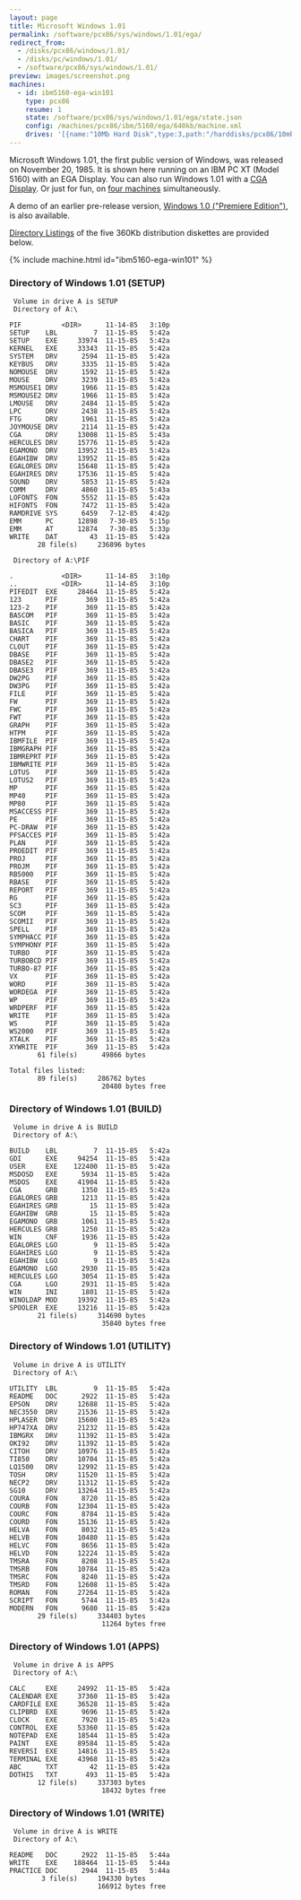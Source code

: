 ```yaml
---
layout: page
title: Microsoft Windows 1.01
permalink: /software/pcx86/sys/windows/1.01/ega/
redirect_from:
  - /disks/pcx86/windows/1.01/
  - /disks/pc/windows/1.01/
  - /software/pcx86/sys/windows/1.01/
preview: images/screenshot.png
machines:
  - id: ibm5160-ega-win101
    type: pcx86
    resume: 1
    state: /software/pcx86/sys/windows/1.01/ega/state.json
    config: /machines/pcx86/ibm/5160/ega/640kb/machine.xml
    drives: '[{name:"10Mb Hard Disk",type:3,path:"/harddisks/pcx86/10mb/PCDOS200-WIN101-EGA.json"}]'
---
```


Microsoft Windows 1.01, the first public version of Windows, was released on November 20, 1985.
It is shown here running on an IBM PC XT (Model 5160) with an EGA Display.  You can also run Windows 1.01
with a [CGA Display](../cga/).  Or just for fun, on [four machines](array/) simultaneously.

A demo of an earlier pre-release version, [Windows 1.0 ("Premiere Edition")](../../1.00/), is also available.

[Directory Listings](#directory-of-windows-101-setup) of the five 360Kb distribution diskettes are provided below.

{% include machine.html id="ibm5160-ega-win101" %}

### Directory of Windows 1.01 (SETUP)

     Volume in drive A is SETUP
     Directory of A:\

    PIF          <DIR>      11-14-85   3:10p
    SETUP    LBL         7  11-15-85   5:42a
    SETUP    EXE     33974  11-15-85   5:42a
    KERNEL   EXE     33343  11-15-85   5:42a
    SYSTEM   DRV      2594  11-15-85   5:42a
    KEYBUS   DRV      3335  11-15-85   5:42a
    NOMOUSE  DRV      1592  11-15-85   5:42a
    MOUSE    DRV      3239  11-15-85   5:42a
    MSMOUSE1 DRV      1966  11-15-85   5:42a
    MSMOUSE2 DRV      1966  11-15-85   5:42a
    LMOUSE   DRV      2484  11-15-85   5:42a
    LPC      DRV      2438  11-15-85   5:42a
    FTG      DRV      1961  11-15-85   5:42a
    JOYMOUSE DRV      2114  11-15-85   5:42a
    CGA      DRV     13008  11-15-85   5:43a
    HERCULES DRV     15776  11-15-85   5:42a
    EGAMONO  DRV     13952  11-15-85   5:42a
    EGAHIBW  DRV     13952  11-15-85   5:42a
    EGALORES DRV     15648  11-15-85   5:42a
    EGAHIRES DRV     17536  11-15-85   5:42a
    SOUND    DRV      5853  11-15-85   5:42a
    COMM     DRV      4860  11-15-85   5:43a
    LOFONTS  FON      5552  11-15-85   5:42a
    HIFONTS  FON      7472  11-15-85   5:42a
    RAMDRIVE SYS      6459   7-12-85   4:42p
    EMM      PC      12898   7-30-85   5:15p
    EMM      AT      12874   7-30-85   5:33p
    WRITE    DAT        43  11-15-85   5:42a
           28 file(s)     236896 bytes

     Directory of A:\PIF

    .            <DIR>      11-14-85   3:10p
    ..           <DIR>      11-14-85   3:10p
    PIFEDIT  EXE     28464  11-15-85   5:42a
    123      PIF       369  11-15-85   5:42a
    123-2    PIF       369  11-15-85   5:42a
    BASCOM   PIF       369  11-15-85   5:42a
    BASIC    PIF       369  11-15-85   5:42a
    BASICA   PIF       369  11-15-85   5:42a
    CHART    PIF       369  11-15-85   5:42a
    CLOUT    PIF       369  11-15-85   5:42a
    DBASE    PIF       369  11-15-85   5:42a
    DBASE2   PIF       369  11-15-85   5:42a
    DBASE3   PIF       369  11-15-85   5:42a
    DW2PG    PIF       369  11-15-85   5:42a
    DW3PG    PIF       369  11-15-85   5:42a
    FILE     PIF       369  11-15-85   5:42a
    FW       PIF       369  11-15-85   5:42a
    FWC      PIF       369  11-15-85   5:42a
    FWT      PIF       369  11-15-85   5:42a
    GRAPH    PIF       369  11-15-85   5:42a
    HTPM     PIF       369  11-15-85   5:42a
    IBMFILE  PIF       369  11-15-85   5:42a
    IBMGRAPH PIF       369  11-15-85   5:42a
    IBMREPRT PIF       369  11-15-85   5:42a
    IBMWRITE PIF       369  11-15-85   5:42a
    LOTUS    PIF       369  11-15-85   5:42a
    LOTUS2   PIF       369  11-15-85   5:42a
    MP       PIF       369  11-15-85   5:42a
    MP40     PIF       369  11-15-85   5:42a
    MP80     PIF       369  11-15-85   5:42a
    MSACCESS PIF       369  11-15-85   5:42a
    PE       PIF       369  11-15-85   5:42a
    PC-DRAW  PIF       369  11-15-85   5:42a
    PFSACCES PIF       369  11-15-85   5:42a
    PLAN     PIF       369  11-15-85   5:42a
    PROEDIT  PIF       369  11-15-85   5:42a
    PROJ     PIF       369  11-15-85   5:42a
    PROJM    PIF       369  11-15-85   5:42a
    RB5000   PIF       369  11-15-85   5:42a
    RBASE    PIF       369  11-15-85   5:42a
    REPORT   PIF       369  11-15-85   5:42a
    RG       PIF       369  11-15-85   5:42a
    SC3      PIF       369  11-15-85   5:42a
    SCOM     PIF       369  11-15-85   5:42a
    SCOMII   PIF       369  11-15-85   5:42a
    SPELL    PIF       369  11-15-85   5:42a
    SYMPHACC PIF       369  11-15-85   5:42a
    SYMPHONY PIF       369  11-15-85   5:42a
    TURBO    PIF       369  11-15-85   5:42a
    TURBOBCD PIF       369  11-15-85   5:42a
    TURBO-87 PIF       369  11-15-85   5:42a
    VX       PIF       369  11-15-85   5:42a
    WORD     PIF       369  11-15-85   5:42a
    WORDEGA  PIF       369  11-15-85   5:42a
    WP       PIF       369  11-15-85   5:42a
    WRDPERF  PIF       369  11-15-85   5:42a
    WRITE    PIF       369  11-15-85   5:42a
    WS       PIF       369  11-15-85   5:42a
    WS2000   PIF       369  11-15-85   5:42a
    XTALK    PIF       369  11-15-85   5:42a
    XYWRITE  PIF       369  11-15-85   5:42a
           61 file(s)      49866 bytes

    Total files listed:
           89 file(s)     286762 bytes
                           20480 bytes free

### Directory of Windows 1.01 (BUILD)

     Volume in drive A is BUILD
     Directory of A:\

    BUILD    LBL         7  11-15-85   5:42a
    GDI      EXE     94254  11-15-85   5:42a
    USER     EXE    122400  11-15-85   5:42a
    MSDOSD   EXE      5934  11-15-85   5:42a
    MSDOS    EXE     41904  11-15-85   5:42a
    CGA      GRB      1350  11-15-85   5:42a
    EGALORES GRB      1213  11-15-85   5:42a
    EGAHIRES GRB        15  11-15-85   5:42a
    EGAHIBW  GRB        15  11-15-85   5:42a
    EGAMONO  GRB      1061  11-15-85   5:42a
    HERCULES GRB      1250  11-15-85   5:42a
    WIN      CNF      1936  11-15-85   5:42a
    EGALORES LGO         9  11-15-85   5:42a
    EGAHIRES LGO         9  11-15-85   5:42a
    EGAHIBW  LGO         9  11-15-85   5:42a
    EGAMONO  LGO      2930  11-15-85   5:42a
    HERCULES LGO      3054  11-15-85   5:42a
    CGA      LGO      2931  11-15-85   5:42a
    WIN      INI      1801  11-15-85   5:42a
    WINOLDAP MOD     19392  11-15-85   5:42a
    SPOOLER  EXE     13216  11-15-85   5:42a
           21 file(s)     314690 bytes
                           35840 bytes free

### Directory of Windows 1.01 (UTILITY)

     Volume in drive A is UTILITY
     Directory of A:\

    UTILITY  LBL         9  11-15-85   5:42a
    README   DOC      2922  11-15-85   5:42a
    EPSON    DRV     12688  11-15-85   5:42a
    NEC3550  DRV     21536  11-15-85   5:42a
    HPLASER  DRV     15600  11-15-85   5:42a
    HP747XA  DRV     21232  11-15-85   5:42a
    IBMGRX   DRV     11392  11-15-85   5:42a
    OKI92    DRV     11392  11-15-85   5:42a
    CITOH    DRV     10976  11-15-85   5:42a
    TI850    DRV     10704  11-15-85   5:42a
    LQ1500   DRV     12992  11-15-85   5:42a
    TOSH     DRV     11520  11-15-85   5:42a
    NECP2    DRV     11312  11-15-85   5:42a
    SG10     DRV     13264  11-15-85   5:42a
    COURA    FON      8720  11-15-85   5:42a
    COURB    FON     12304  11-15-85   5:42a
    COURC    FON      8784  11-15-85   5:42a
    COURD    FON     15136  11-15-85   5:42a
    HELVA    FON      8032  11-15-85   5:42a
    HELVB    FON     10480  11-15-85   5:42a
    HELVC    FON      8656  11-15-85   5:42a
    HELVD    FON     12224  11-15-85   5:42a
    TMSRA    FON      8208  11-15-85   5:42a
    TMSRB    FON     10784  11-15-85   5:42a
    TMSRC    FON      8240  11-15-85   5:42a
    TMSRD    FON     12608  11-15-85   5:42a
    ROMAN    FON     27264  11-15-85   5:42a
    SCRIPT   FON      5744  11-15-85   5:42a
    MODERN   FON      9680  11-15-85   5:42a
           29 file(s)     334403 bytes
                           11264 bytes free

### Directory of Windows 1.01 (APPS)

     Volume in drive A is APPS
     Directory of A:\

    CALC     EXE     24992  11-15-85   5:42a
    CALENDAR EXE     37360  11-15-85   5:42a
    CARDFILE EXE     36528  11-15-85   5:42a
    CLIPBRD  EXE      9696  11-15-85   5:42a
    CLOCK    EXE      7920  11-15-85   5:42a
    CONTROL  EXE     53360  11-15-85   5:42a
    NOTEPAD  EXE     18544  11-15-85   5:42a
    PAINT    EXE     89584  11-15-85   5:42a
    REVERSI  EXE     14816  11-15-85   5:42a
    TERMINAL EXE     43968  11-15-85   5:42a
    ABC      TXT        42  11-15-85   5:42a
    DOTHIS   TXT       493  11-15-85   5:42a
           12 file(s)     337303 bytes
                           18432 bytes free

### Directory of Windows 1.01 (WRITE)

     Volume in drive A is WRITE
     Directory of A:\

    README   DOC      2922  11-15-85   5:44a
    WRITE    EXE    188464  11-15-85   5:44a
    PRACTICE DOC      2944  11-15-85   5:44a
            3 file(s)     194330 bytes
                          166912 bytes free
